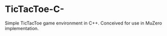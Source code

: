 # TicTacToe-C-
Simple TicTacToe game environment in C++. Conceived for use in MuZero implementation.
